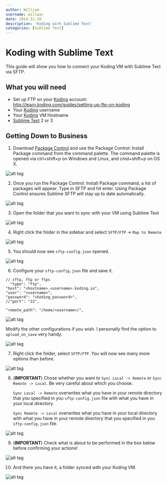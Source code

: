```yaml
---
author: William
username: willwac
date: 2014-12-20
description: 'Koding with Sublime Text'
categories: [Sublime Text]
---
```


# Koding with Sublime Text

This guide will show you how to connect your Koding VM with Sublime Text via SFTP.

## What you will need

- Set up FTP on your [Koding](https://koding.com) account: http://learn.koding.com/guides/setting-up-ftp-on-koding
- Your [Koding](https://koding.com) username
- Your [Koding](https://koding.com) VM Hostname
- [Sublime Text](https://www.sublimetext.com/) 2 or 3

## Getting Down to Business

1. Download [Package Control](https://sublime.wbond.net/installation#st2) and use the Package Control: Install Package command from the command palette. The command palette is opened via ctrl+shift+p on Windows and Linux, and cmd+shift+p on OS X.

  ![alt tag](st1.png)

2. Once you run the Package Control: Install Package command, a list of packages will appear. Type in SFTP and hit enter. Using Package Control ensures Sublime SFTP will stay up to date automatically.

  ![alt tag](st2.png)

3. Open the folder that you want to sync with your VM using Sublime Text

  ![alt tag](st4.png)

4. Right click the folder in the sidebar and select `SFTP/FTP` -> `Map to Remote`

  ![alt tag](st5.png)

5. You should now see `sftp-config.json` opened.

  ![alt tag](st6.png)

6. Configure your `sftp-config.json` file and save it.

  ```
  // sftp, ftp or ftps
    "type": "ftp",
  "host": "<hostname>.<username>.koding.io",
  "user": "<username>",
  "password": "<koding_password>",
  //"port": "22",
    
  "remote_path": "/home/<username>/",
  ```

  ![alt tag](st7.png)

   Modify the other configurations if you wish. I personally find the option to `upload_on_save` very handy.
   
  ![alt tag](st8.png)

7. Right click the folder, select `SFTP/FTP`. You will now see many more options than before.

  ![alt tag](st9.png)

8. (**IMPORTANT**) Chose whether you want to `Sync Local -> Remote` or `Sync Remote -> Local`. Be very careful about which you choose.

   `Sync Local -> Remote` overwrites what you have in your remote directory that you specified in you `sftp-config.json` file with what you have in your local directory.
   
   `Sync Remote -> Local` overwrites what you have in your local directory with what you have in your remote directory that you specified in you `sftp-config.json` file.
   
  ![alt tag](st10.png)

9. (**IMPORTANT**) Check what is about to be performed in the box below before confirming your actions!

  ![alt tag](st11.png)

10. And there you have it, a folder synced with your Koding VM.

  ![alt tag](st12.png)
